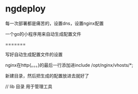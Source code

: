 ngdeploy
========

每一次部署都是痛苦的，设置dns，设置nginx配置

一个go的小程序用来自动生成配置文件

=======

写好自动生成配置文件的设置


nginx在http{。。。}的最后一行添加进include /opt/nginx/vhosts/*;

新建目录，然后把生成的配置放进去就好了


// lib 目录 用于管理工具

